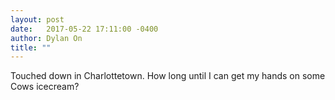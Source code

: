 ```yaml
---
layout: post
date:   2017-05-22 17:11:00 -0400
author: Dylan On
title: ""
---
```


Touched down in Charlottetown. How long until I can get my hands on some Cows icecream?